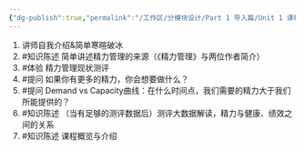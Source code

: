 ```yaml
---
{"dg-publish":true,"permalink":"/工作区/分模块设计/Part 1 导入篇/Unit 1 课程导入/"}
---
```


1. 讲师自我介绍&简单寒暄破冰
2. #知识陈述 简单讲述精力管理的来源（《精力管理》与两位作者简介）
3. #体验 精力管理现状测评
4. #提问 如果你有更多的精力，你会想要做什么？
5. #提问 Demand vs Capacity曲线：在什么时间点，我们需要的精力大于我们所能提供的？
6. #知识陈述 （当有足够的测评数据后）测评大数据解读，精力与健康、绩效之间的关系
7. #知识陈述 课程概览与介绍